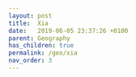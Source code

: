 ```yaml
---
layout: post
title:  Xia
date:   2019-06-05 23:37:26 +0100
parent: Geography
has_children: true
permalink: /geo/xia
nav_order: 3
---
```

